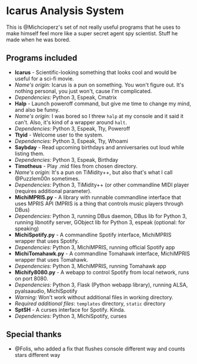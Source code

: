 Icarus Analysis System
======================
This is @Michcioperz's set of not really useful programs that he uses to make himself feel more like a super secret agent spy scientist. Stuff he made when he was bored.

Programs included
-----------------

* __Icarus__ - Scientific-looking something that looks cool and would be useful for a sci-fi movie.
 * _Name's origin:_ Icarus is a pun on something. You won't figure out. It's nothing personal, you just won't, cause I'm complicated.
 * _Dependencies:_ Python 3, Espeak, Cmatrix
* __Halp__ - Launch poweroff command, but give me time to change my mind, and also be funny.
 * _Name's origin:_ I was bored so I threw `halp` at my console and it said it can't. Also, it's kind of a wrapper around `halt`.
 * _Dependencies:_ Python 3, Espeak, Tty, Poweroff
* __Ttyid__ - Welcome user to the system.
 * _Dependencies:_ Python 3, Espeak, Tty, Whoami
* __Saybday__ - Read upcoming birthdays and anniversaries out loud while listing them.
 * _Dependencies:_ Python 3, Espeak, Birthday
* __Timotheus__ - Play .mid files from chosen directory.
 * _Name's origin:_ It's a pun on TiMidity++, but also that's what I call @Puzzlem00n sometimes.
 * _Dependencies:_ Python 3, TiMidity++ (or other commandline MIDI player (requires additional parameter).
* __MichiMPRIS.py__ - A library with runnable commandline interface that uses MPRIS API (MPRIS is a thing that controls music players through DBus)
 * _Dependencies:_ Python 3, running DBus daemon, DBus lib for Python 3, running libnotify server, GObject lib for Python 3, espeak (optional: for speaking)
* __MichiSpotify.py__ - A commandline Spotify interface, MichiMPRIS wrapper that uses Spotify.
 * _Dependencies:_ Python 3, MichiMPRIS, running official Spotify app
* __MichiTomahawk.py__ - A commandline Tomahawk interface, MichiMPRIS wrapper that uses Tomahawk.
 * _Dependencies:_ Python 3, MichiMPRIS, running Tomahawk app
* __Michify8080.py__ - A webapp to control Spotify from local network, runs on port 8080.
 * _Dependencies:_ Python 3, Flask (Python webapp library), running ALSA, pyalsaaudio, MichiSpotify
 * _Warning:_ Won't work without additional files in working directory.
 * _Required additional files_: `templates` directory, `static` directory
* __SptSH__ - A curses interface for Spotify. Kinda.
 * _Dependencies:_ Python 3, MichiSpotify, curses

Special thanks
--------------
* @Folis, who added a fix that flushes console different way and counts stars different way
